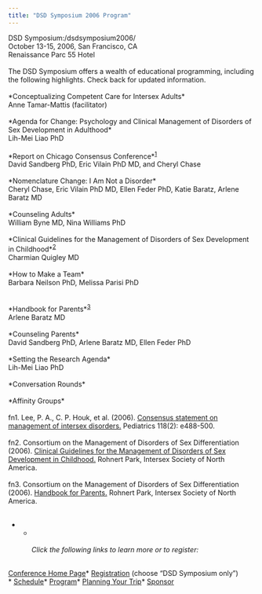 ```yaml
---
title: "DSD Symposium 2006 Program"
---
```


<span class="caps">DSD</span> Symposium:/dsdsymposium2006/<br>October 13-15, 2006, San Francisco, CA<br>Renaissance Parc 55 Hotel<br><br>The <span class="caps">DSD</span> Symposium offers a wealth of educational programming, including the following highlights. Check back for updated information. <br><br>\*Conceptualizing Competent Care for Intersex Adults\*<br>Anne Tamar-Mattis (facilitator)<br><br>\*Agenda for Change: Psychology and Clinical Management of Disorders of Sex Development in Adulthood\*<br>Lih-Mei Liao PhD<br><br>\*Report on Chicago Consensus Conference\*<sup class="footnote" id="fnrev16328576755d852e34411b5-1"><a href="#fn16328576755d852e34411b5-1">1</a></sup><br>David Sandberg PhD, Eric Vilain PhD MD, and Cheryl Chase<br><br>\*Nomenclature Change: I Am Not a Disorder\*<br>Cheryl Chase, Eric Vilain PhD MD, Ellen Feder PhD, Katie Baratz, Arlene Baratz MD<br><br>\*Counseling Adults\*<br>William Byne MD, Nina Williams PhD<br><br>\*Clinical Guidelines for the Management of Disorders of Sex Development in Childhood\*<sup class="footnote" id="fnrev16328576755d852e34411b5-2"><a href="#fn16328576755d852e34411b5-2">2</a></sup><br>Charmian Quigley MD<br><br>\*How to Make a Team\*<br>Barbara Neilson PhD, Melissa Parisi PhD<br><br><br>\*Handbook for Parents\*<sup class="footnote" id="fnrev16328576755d852e34411b5-3"><a href="#fn16328576755d852e34411b5-3">3</a></sup><br>Arlene Baratz MD<br><br>\*Counseling Parents\*<br>David Sandberg PhD, Arlene Baratz MD, Ellen Feder PhD<br><br>\*Setting the Research Agenda\*<br>Lih-Mei Liao PhD<br><br>\*Conversation Rounds\*<br><br>\*Affinity Groups\*<br><br>fn1. Lee, P. A., C. P. Houk, et al. (2006). [Consensus statement on management of intersex disorders.][1] Pediatrics 118(2): e488-500.<br><br>fn2. Consortium on the Management of Disorders of Sex Differentiation (2006). [Clinical Guidelines for the Management of Disorders of Sex Development in Childhood.][2] Rohnert Park, Intersex Society of North America.<br><br>fn3. Consortium on the Management of Disorders of Sex Differentiation (2006). [Handbook for Parents.][3] Rohnert Park, Intersex Society of North America.<br><br>

* * *<br><br>Click the following links to learn more or to register:<br><br>* 

[Conference Home Page][4]* [Registration][5] (choose &#8220;<span class="caps">DSD</span> Symposium only&#8221;)<br>* [Schedule][6]* [Program][7]* [Planning Your Trip][8]* [Sponsor][9]

 [1]: http://pediatrics.aappublications.org/cgi/reprint/118/2/e488
 [2]: http://www.dsdguidelines.org/htdocs/clinical/index.html
 [3]: http://www.dsdguidelines.org/htdocs/parents/index.html
 [4]: /dsdsymposium2006/
 [5]: /dsdsymposium2006/register
 [6]: /dsdsymposium2006/schedule
 [7]: /dsdsymposium2006/program
 [8]: /dsdsymposium2006/travel
 [9]: /dsdsymposium2006/sponsor